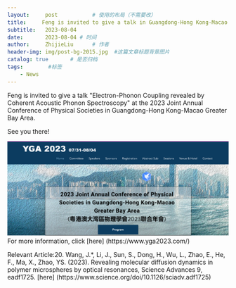 ```yaml
---
layout:     post           # 使用的布局（不需要改）
title:     Feng is invited to give a talk in Guangdong-Hong Kong-Macao Greater Bay Area. # 标题
subtitle:   2023-08-04
date:       2023-08-04 # 时间
author:     ZhijieLiu      # 作者
header-img: img/post-bg-2015.jpg  #这篇文章标题背景图片
catalog: true       # 是否归档
tags:        #标签
    - News
---
```


<p>Feng is invited to give a talk "Electron-Phonon Coupling revealed by Coherent Acoustic Phonon Spectroscopy" at the 2023 Joint Annual Conference of Physical Societies in Guangdong-Hong Kong-Macao Greater Bay Area.
<p>See you there!
<p><img src="/img/YGA_2023.png">
For more information, click [here] (https://www.yga2023.com/)
<p>
Relevant Article:20. Wang, J.*, Li, J., Sun, S., Dong, H., Wu, L., Zhao, E., He, F., Ma, X., Zhao, YS. (2023). Revealing molecular diffusion dynamics in polymer microspheres by optical resonances, Science Advances 9, eadf1725.
[here] (https://www.science.org/doi/10.1126/sciadv.adf1725)
